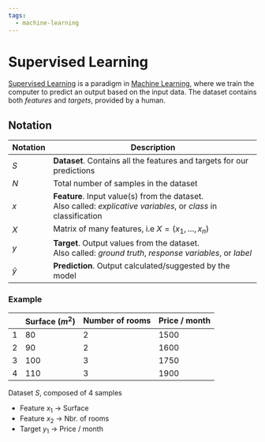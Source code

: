 ```yaml
---
tags:
  - machine-learning
---
```


# Supervised Learning

[Supervised Learning](https://wikipedia.org/wiki/supervised_learning) is a paradigm in [Machine Learning](../machine-learning.md), where we train the computer to predict an output based on the input data. The dataset contains both *features* and *targets*, provided by a human.

## Notation

| Notation | Description |
| ---- | ---- |
| $S$ | **Dataset**. Contains all the features and targets for our predictions |
| $N$ | Total number of samples in the dataset |
| $x$ | **Feature**. Input value(s) from the dataset.<br/>Also called: *explicative variables*, or *class* in classification |
| $X$ | Matrix of many features, i.e $X = (x_1, …, x_n)$ |
| $y$ | **Target**. Output values from the dataset.<br/> Also called: *ground truth*, *response variables*, or *label* |
| $\hat y$ | **Prediction**. Output calculated/suggested by the model |

### Example

| |Surface ($m^2$)|Number of rooms|Price / month|
|---|---|---|---|
|1|80|2|1500|
|2|90|2|1600|
|3|100|3|1750|
|4|110|3|1900|

Dataset $S$, composed of 4 samples

- Feature $x_1$ → Surface
- Feature $x_2$ → Nbr. of rooms
- Target $y_1$ → Price / month